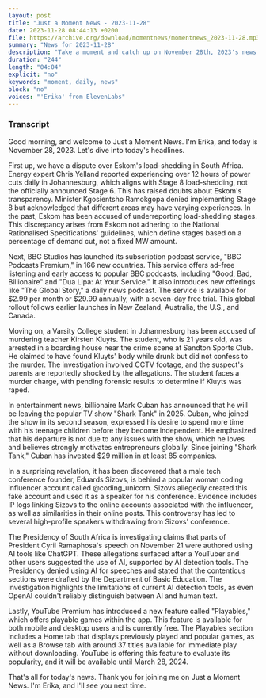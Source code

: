 ```yaml
---
layout: post
title: "Just a Moment News - 2023-11-28"
date: 2023-11-28 08:44:13 +0200
file: https://archive.org/download/momentnews/momentnews_2023-11-28.mp3
summary: "News for 2023-11-28"
description: "Take a moment and catch up on November 28th, 2023's news."
duration: "244"
length: "04:04"
explicit: "no"
keywords: "moment, daily, news"
block: "no"
voices: "'Erika' from ElevenLabs"
---
```


### Transcript

Good morning, and welcome to Just a Moment News. I'm Erika, and today is November 28, 2023. Let's dive into today's headlines.

First up, we have a dispute over Eskom's load-shedding in South Africa. Energy expert Chris Yelland reported experiencing over 12 hours of power cuts daily in Johannesburg, which aligns with Stage 8 load-shedding, not the officially announced Stage 6. This has raised doubts about Eskom's transparency. Minister Kgosientsho Ramokgopa denied implementing Stage 8 but acknowledged that different areas may have varying experiences. In the past, Eskom has been accused of underreporting load-shedding stages. This discrepancy arises from Eskom not adhering to the National Rationalised Specifications' guidelines, which define stages based on a percentage of demand cut, not a fixed MW amount.

Next, BBC Studios has launched its subscription podcast service, "BBC Podcasts Premium," in 166 new countries. This service offers ad-free listening and early access to popular BBC podcasts, including "Good, Bad, Billionaire" and "Dua Lipa: At Your Service." It also introduces new offerings like "The Global Story," a daily news podcast. The service is available for $2.99 per month or $29.99 annually, with a seven-day free trial. This global rollout follows earlier launches in New Zealand, Australia, the U.S., and Canada.

Moving on, a Varsity College student in Johannesburg has been accused of murdering teacher Kirsten Kluyts. The student, who is 21 years old, was arrested in a boarding house near the crime scene at Sandton Sports Club. He claimed to have found Kluyts' body while drunk but did not confess to the murder. The investigation involved CCTV footage, and the suspect's parents are reportedly shocked by the allegations. The student faces a murder charge, with pending forensic results to determine if Kluyts was raped.

In entertainment news, billionaire Mark Cuban has announced that he will be leaving the popular TV show "Shark Tank" in 2025. Cuban, who joined the show in its second season, expressed his desire to spend more time with his teenage children before they become independent. He emphasized that his departure is not due to any issues with the show, which he loves and believes strongly motivates entrepreneurs globally. Since joining "Shark Tank," Cuban has invested $29 million in at least 85 companies.

In a surprising revelation, it has been discovered that a male tech conference founder, Eduards Sizovs, is behind a popular woman coding influencer account called @coding_unicorn. Sizovs allegedly created this fake account and used it as a speaker for his conference. Evidence includes IP logs linking Sizovs to the online accounts associated with the influencer, as well as similarities in their online posts. This controversy has led to several high-profile speakers withdrawing from Sizovs' conference.

The Presidency of South Africa is investigating claims that parts of President Cyril Ramaphosa's speech on November 21 were authored using AI tools like ChatGPT. These allegations surfaced after a YouTuber and other users suggested the use of AI, supported by AI detection tools. The Presidency denied using AI for speeches and stated that the contentious sections were drafted by the Department of Basic Education. The investigation highlights the limitations of current AI detection tools, as even OpenAI couldn't reliably distinguish between AI and human text.

Lastly, YouTube Premium has introduced a new feature called "Playables," which offers playable games within the app. This feature is available for both mobile and desktop users and is currently free. The Playables section includes a Home tab that displays previously played and popular games, as well as a Browse tab with around 37 titles available for immediate play without downloading. YouTube is offering this feature to evaluate its popularity, and it will be available until March 28, 2024.

That's all for today's news. Thank you for joining me on Just a Moment News. I'm Erika, and I'll see you next time.
